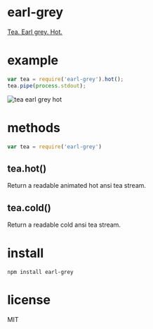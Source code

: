 # earl-grey

[Tea. Earl grey. Hot.](https://www.youtube.com/watch?v=xHSD0tR2IOU)

# example

``` js
var tea = require('earl-grey').hot();
tea.pipe(process.stdout);
```

![tea earl grey hot](http://substack.net/images/screenshots/tea_earl_grey_hot.png)

# methods

``` js
var tea = require('earl-grey')
```

## tea.hot()

Return a readable animated hot ansi tea stream.

## tea.cold()

Return a readable cold ansi tea stream.

# install

```
npm install earl-grey
```

# license

MIT
